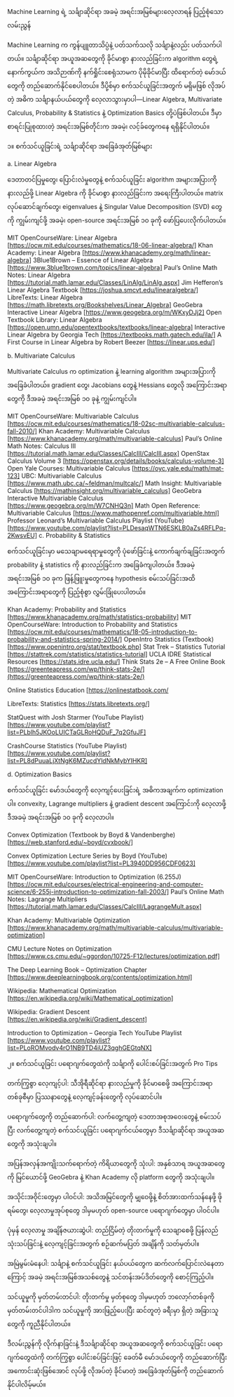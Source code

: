 Machine Learning ရဲ့ သင်္ချာဆိုင်ရာ အခမဲ့ အရင်းအမြစ်များလေ့လာရန် ပြည့်စုံသော လမ်းညွှန်

Machine Learning က ကွန်ပျူတာသိပ္ပံနဲ့ ပတ်သက်သလို သင်္ချာနဲ့လည်း ပတ်သက်ပါတယ်။ သင်္ချာဆိုင်ရာ အယူအဆတွေကို ခိုင်မာစွာ နားလည်ခြင်းက algorithm တွေရဲ့ နောက်ကွယ်က  အသိဉာဏ်ကို နက်ရှိုင်းစေရုံသာမက ပိုမိုခိုင်မာပြီး ထိရောက်တဲ့ မော်ဒယ်တွေကို တည်ဆောက်နိုင်စေပါတယ်။ ဒီပို့စ်မှာ စက်သင်ယူခြင်းအတွက် မရှိမဖြစ် လိုအပ်တဲ့ အဓိက သင်္ချာနယ်ပယ်တွေကို လေ့လာသွားမှာပါ—Linear Algebra, Multivariate Calculus, Probability & Statistics နဲ့ Optimization Basics တို့ပဲဖြစ်ပါတယ်။ ဒီမှာ စာရင်းပြုစုထားတဲ့ အရင်းအမြစ်တိုင်းက အခမဲ့၊ လင့်ခ်တွေကနေ ရရှိနိုင်ပါတယ်။

၁။ စက်သင်ယူခြင်းရဲ့ သင်္ချာဆိုင်ရာ အခြေခံအုတ်မြစ်များ

a. Linear Algebra

ဒေတာတင်ပြမှုတွေ၊ ပြောင်းလဲမှုတွေနဲ့ စက်သင်ယူခြင်း algorithm အများအပြားကို နားလည်ဖို့ Linear Algebra ကို ခိုင်မာစွာ နားလည်ခြင်းက အရေးကြီးပါတယ်။ matrix လုပ်ဆောင်ချက်တွေ၊ eigenvalues နဲ့ Singular Value Decomposition (SVD) တွေကို ကျွမ်းကျင်ဖို့ အခမဲ့၊ open-source အရင်းအမြစ် ၁၀ ခုကို ဖော်ပြပေးလိုက်ပါတယ်။

 MIT OpenCourseWare: Linear Algebra
     [https://ocw.mit.edu/courses/mathematics/18-06-linear-algebra/]
 Khan Academy: Linear Algebra
     [https://www.khanacademy.org/math/linear-algebra]
 3Blue1Brown – Essence of Linear Algebra
     [https://www.3blue1brown.com/topics/linear-algebra]
 Paul’s Online Math Notes: Linear Algebra
     [https://tutorial.math.lamar.edu/Classes/LinAlg/LinAlg.aspx]
 Jim Hefferon’s Linear Algebra Textbook
     [https://joshua.smcvt.edu/linearalgebra/]
 LibreTexts: Linear Algebra
     [https://math.libretexts.org/Bookshelves/Linear_Algebra]
 GeoGebra Interactive Linear Algebra
    [https://www.geogebra.org/m/WKxyDJj2]
 Open Textbook Library: Linear Algebra
     [https://open.umn.edu/opentextbooks/textbooks/linear-algebra]
 Interactive Linear Algebra by Georgia Tech
     [https://textbooks.math.gatech.edu/ila/]
 A First Course in Linear Algebra by Robert Beezer
     [https://linear.ups.edu/]

b. Multivariate Calculus

Multivariate Calculus က optimization နဲ့ learning algorithm အများအပြားကို အခြေခံပါတယ်။ gradient တွေ၊ Jacobians တွေနဲ့ Hessians တွေလို အကြောင်းအရာတွေကို ဒီအခမဲ့ အရင်းအမြစ် ၁၀ ခုနဲ့ ကျွမ်းကျင်ပါ။

MIT OpenCourseWare: Multivariable Calculus
     [https://ocw.mit.edu/courses/mathematics/18-02sc-multivariable-calculus-fall-2010/]
 Khan Academy: Multivariable Calculus
     [https://www.khanacademy.org/math/multivariable-calculus]
 Paul’s Online Math Notes: Calculus III
     [https://tutorial.math.lamar.edu/Classes/CalcIII/CalcIII.aspx]
 OpenStax Calculus Volume 3
     [https://openstax.org/details/books/calculus-volume-3]
 Open Yale Courses: Multivariable Calculus
     [https://oyc.yale.edu/math/mat-123]
 UBC: Multivariable Calculus
     [https://www.math.ubc.ca/~feldman/multcalc/]
 Math Insight: Multivariable Calculus
     [https://mathinsight.org/multivariable_calculus]
 GeoGebra Interactive Multivariable Calculus
     [https://www.geogebra.org/m/W7CNHQ3n]
 Math Open Reference: Multivariable Calculus
     [https://www.mathopenref.com/multivariable.html]
 Professor Leonard’s Multivariable Calculus Playlist (YouTube)
     [https://www.youtube.com/playlist?list=PLDesaqWTN6ESKLB0aZs4RFLPq-2KwsvEU]
c. Probability & Statistics

စက်သင်ယူခြင်းမှာ မသေချာမရေရာမှုတွေကို ပုံဖော်ခြင်းနဲ့ ကောက်ချက်ချခြင်းအတွက် probability နဲ့ statistics ကို နားလည်ခြင်းက အခြေခံကျပါတယ်။ ဒီအခမဲ့ အရင်းအမြစ် ၁၀ ခုက ဖြန့်ဖြူးမှုတွေကနေ hypothesis စမ်းသပ်ခြင်းအထိ အကြောင်းအရာတွေကို ပြည့်စုံစွာ လွှမ်းခြုံပေးပါတယ်။

 Khan Academy: Probability and Statistics
     [https://www.khanacademy.org/math/statistics-probability]
 MIT OpenCourseWare: Introduction to Probability and Statistics
     [https://ocw.mit.edu/courses/mathematics/18-05-introduction-to-probability-and-statistics-spring-2014/]
 OpenIntro Statistics (Textbook)
     [https://www.openintro.org/stat/textbook.php]
 Stat Trek – Statistics Tutorial
     [https://stattrek.com/statistics/statistics-tutorial]
 UCLA IDRE Statistical Resources
     [https://stats.idre.ucla.edu/]
 Think Stats 2e – A Free Online Book
     [https://greenteapress.com/wp/think-stats-2e/](https://greenteapress.com/wp/think-stats-2e/)

Online Statistics Education
[https://onlinestatbook.com/

LibreTexts: Statistics
[https://stats.libretexts.org/]

StatQuest with Josh Starmer (YouTube Playlist)
[https://www.youtube.com/playlist?list=PLblh5JKOoLUICTaGLRoHQDuF_7q2GfuJF]

CrashCourse Statistics (YouTube Playlist)
[https://www.youtube.com/playlist?list=PL8dPuuaLjXtNgK6MZucdYldNkMybYIHKR]

d. Optimization Basics

စက်သင်ယူခြင်း မော်ဒယ်တွေကို လေ့ကျင့်ပေးခြင်းရဲ့ အဓိကအချက်က optimization ပါ။ convexity, Lagrange multipliers နဲ့ gradient descent အကြောင်းကို လေ့လာဖို့ ဒီအခမဲ့ အရင်းအမြစ် ၁၀ ခုကို လေ့လာပါ။

Convex Optimization (Textbook by Boyd & Vandenberghe)
[https://web.stanford.edu/~boyd/cvxbook/]

Convex Optimization Lecture Series by Boyd (YouTube)
[https://www.youtube.com/playlist?list=PL3940DD956CDF0623]

MIT OpenCourseWare: Introduction to Optimization (6.255J)
[https://ocw.mit.edu/courses/electrical-engineering-and-computer-science/6-255j-introduction-to-optimization-fall-2003/]
Paul’s Online Math Notes: Lagrange Multipliers
[https://tutorial.math.lamar.edu/Classes/CalcIII/LagrangeMult.aspx]

Khan Academy: Multivariable Optimization
[https://www.khanacademy.org/math/multivariable-calculus/multivariable-optimization]

CMU Lecture Notes on Optimization
[https://www.cs.cmu.edu/~ggordon/10725-F12/lectures/optimization.pdf]

The Deep Learning Book – Optimization Chapter
[https://www.deeplearningbook.org/contents/optimization.html]

Wikipedia: Mathematical Optimization
[https://en.wikipedia.org/wiki/Mathematical_optimization]

Wikipedia: Gradient Descent
[https://en.wikipedia.org/wiki/Gradient_descent]

Introduction to Optimization – Georgia Tech YouTube Playlist
[https://www.youtube.com/playlist?list=PLoROMvodv4rO1NB9TD4iUZ3qghGEGtqNX]

၂။ စက်သင်ယူခြင်း ပရောဂျက်တွေထဲကို သင်္ချာကို ပေါင်းစပ်ခြင်းအတွက် Pro Tips

တက်ကြွစွာ လေ့ကျင့်ပါ: သီအိုရီဆိုင်ရာ နားလည်မှုကို ခိုင်မာစေဖို့ အကြောင်းအရာတစ်ခုစီမှာ ပြဿနာတွေနဲ့ လေ့ကျင့်ခန်းတွေကို လုပ်ဆောင်ပါ။

ပရောဂျက်တွေကို တည်ဆောက်ပါ: လက်တွေ့ကျတဲ့ ဒေတာအစုအဝေးတွေနဲ့ စမ်းသပ်ပြီး လက်တွေ့ကျတဲ့ စက်သင်ယူခြင်း ပရောဂျက်ငယ်တွေမှာ ဒီသင်္ချာဆိုင်ရာ အယူအဆတွေကို အသုံးချပါ။

အပြန်အလှန်အကျိုးသက်ရောက်တဲ့ ကိရိယာတွေကို သုံးပါ: အနှစ်သာရ အယူအဆတွေကို မြင်ယောင်ဖို့ GeoGebra နဲ့ Khan Academy လို platform တွေကို အသုံးချပါ။

အသိုင်းအဝိုင်းတွေမှာ ပါဝင်ပါ: အသိအမြင်တွေကို မျှဝေဖို့နဲ့ စိတ်အားထက်သန်နေဖို့ ဖိုရမ်တွေ၊ လေ့လာမှုအုပ်စုတွေ ဒါမှမဟုတ် open-source ပရောဂျက်တွေမှာ ပါဝင်ပါ။

ပုံမှန် လေ့လာမှု အချိန်ဇယားဆွဲပါ: တည်ငြိမ်တဲ့ တိုးတက်မှုကို သေချာစေဖို့ ပြန်လည်သုံးသပ်ခြင်းနဲ့ လေ့ကျင့်ခြင်းအတွက် စဉ်ဆက်မပြတ် အချိန်ကို သတ်မှတ်ပါ။

အမြဲမွမ်းမံနေပါ: သင်္ချာနဲ့ စက်သင်ယူခြင်း နယ်ပယ်တွေက ဆက်လက်ပြောင်းလဲနေတာကြောင့် အခမဲ့ အရင်းအမြစ်အသစ်တွေနဲ့ သင်တန်းအပ်ဒိတ်တွေကို စောင့်ကြည့်ပါ။

 သင်ယူမှုကို မှတ်တမ်းတင်ပါ:  တိုးတက်မှု မှတ်စုတွေ ဒါမှမဟုတ် ဘလော့ဂ်တစ်ခုကို မှတ်တမ်းတင်ပါဒါက သင်ယူမှုကို အားဖြည့်ပေးပြီး ဆင်တူတဲ့ ခရီးမှာ ရှိတဲ့ အခြားသူတွေကို ကူညီနိုင်ပါတယ်။

ဒီလမ်းညွှန်ကို လိုက်နာခြင်းနဲ့ ဒီသင်္ချာဆိုင်ရာ အယူအဆတွေကို စက်သင်ယူခြင်း ပရောဂျက်တွေထဲကို တက်ကြွစွာ ပေါင်းစပ်ခြင်းဖြင့်  ခေတ်မီ မော်ဒယ်တွေကို တည်ဆောက်ပြီး အကောင်းဆုံးဖြစ်အောင် လုပ်ဖို့ လိုအပ်တဲ့ ခိုင်မာတဲ့ အခြေခံအုတ်မြစ်ကို တည်ဆောက်နိုင်ပါလိမ့်မယ်။